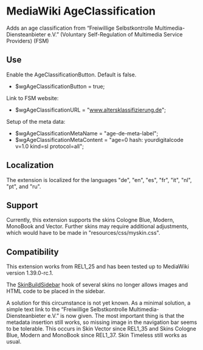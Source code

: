 # MediaWiki AgeClassification
Adds an age classification from “Freiwillige Selbstkontrolle Multimedia-Diensteanbieter e.V.” (Voluntary Self-Regulation of Multimedia Service Providers) (FSM)

## Use

Enable the AgeClassificationButton. Default is false.
* $wgAgeClassificationButton = true;

Link to FSM website:
* $wgAgeClassificationURL = "www.altersklassifizierung.de";

Setup of the meta data:
* $wgAgeClassificationMetaName = "age-de-meta-label";
* $wgAgeClassificationMetaContent = "age=0 hash: yourdigitalcode v=1.0 kind=sl protocol=all";

## Localization

The extension is localized for the languages "de", "en", "es", "fr", "it", "nl", "pt", and "ru".

## Support

Currently, this extension supports the skins Cologne Blue, Modern, MonoBook and Vector.
Further skins may require additional adjustments, which would have to be made in "resources/css/myskin.css".

## Compatibility

This extension works from REL1_25 and has been tested up to MediaWiki version 1.39.0-rc.1.

The [SkinBuildSidebar](https://www.mediawiki.org/wiki/Manual:Hooks/SkinBuildSidebar) hook of several skins no longer allows images and HTML code to be placed in the sidebar.

A solution for this circumstance is not yet known.
As a minimal solution, a simple text link to the “Freiwillige Selbstkontrolle Multimedia-Diensteanbieter e.V.” is now given. The most important thing is that the metadata insertion still works, so missing image in the navigation bar seems to be tolerable.
This occurs in Skin Vector since REL1_35 and Skins Cologne Blue, Modern and MonoBook since REL1_37. Skin Timeless still works as usual.
